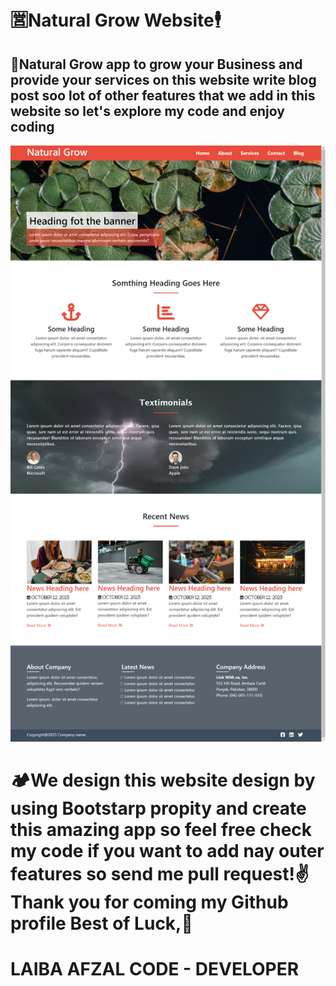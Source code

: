 <h1>🈺Natural Grow Website🕴️</h1>
<h2>🍄Natural Grow app to grow your Business and provide your services on this website write blog post soo lot of other features that we add in this website so let's explore my code and enjoy coding </h2>
<img src="/img/business.png" alt="Busines Co">
<h1>🏕️We design this website design by using Bootstarp propity and create this amazing app so feel free check my code if you want to add nay outer features so send me pull request!✌️ Thank you for coming my Github profile Best of Luck,🦾</h1>
<h1>LAIBA AFZAL CODE - DEVELOPER</h1>